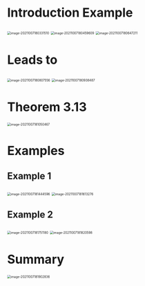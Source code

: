 # Introduction Example

<img src="D:\dev\AllNote\.mdnote\assets\image-20211007180331510.png" alt="image-20211007180331510" style="zoom:50%;"/>

<img src="D:\dev\AllNote\.mdnote\assets\image-20211007180459609.png" alt="image-20211007180459609" style="zoom:50%;" />

<img src="D:\dev\AllNote\.mdnote\assets\image-20211007180647211.png" alt="image-20211007180647211" style="zoom:50%;" />

# Leads to

<img src="D:\dev\AllNote\.mdnote\assets\image-20211007180807556.png" alt="image-20211007180807556" style="zoom:50%;" />

<img src="D:\dev\AllNote\.mdnote\assets\image-20211007180938487.png" alt="image-20211007180938487" style="zoom:50%;" />

# Theorem 3.13

<img src="D:\dev\AllNote\.mdnote\assets\image-20211007181050467.png" alt="image-20211007181050467" style="zoom:50%;" />

# Examples

## Example 1

<img src="D:\dev\AllNote\.mdnote\assets\image-20211007181444596.png" alt="image-20211007181444596" style="zoom:50%;" />

<img src="D:\dev\AllNote\.mdnote\assets\image-20211007181613276.png" alt="image-20211007181613276" style="zoom:50%;" />

## Example 2

<img src="D:\dev\AllNote\.mdnote\assets\image-20211007181751180.png" alt="image-20211007181751180" style="zoom:50%;" />

<img src="D:\dev\AllNote\.mdnote\assets\image-20211007181820598.png" alt="image-20211007181820598" style="zoom:50%;" />

# Summary

<img src="D:\dev\AllNote\.mdnote\assets\image-20211007181902836.png" alt="image-20211007181902836" style="zoom:50%;" />